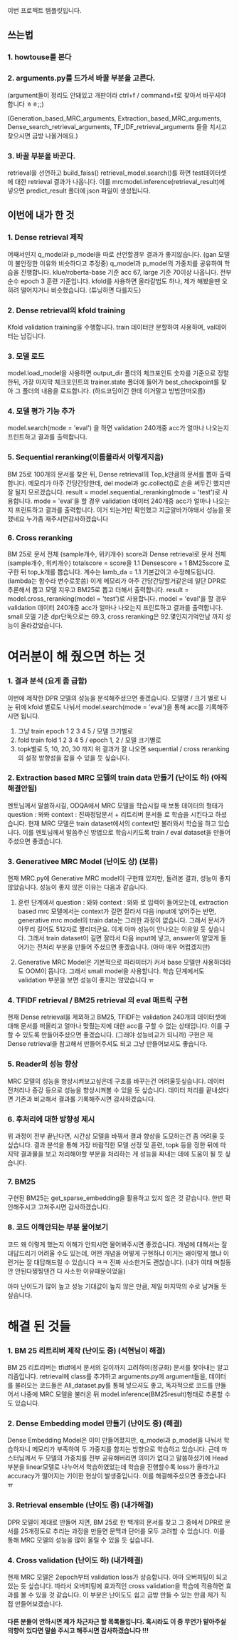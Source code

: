 이번 프로젝트 템플릿입니다.

## 쓰는법
### 1. howtouse를 본다
### 2. arguments.py를 드가서 바꿀 부분을 고른다. 
(argument들이 정리도 안돼있고 개판이라 ctrl+f / command+f로 찾아서 바꾸셔야합니다 ㅎㅎ;;)

(Generation_based_MRC_arguments, 
Extraction_based_MRC_arguments,
Dense_search_retrieval_arguments, 
TF_IDF_retrieval_arguments 들을 치시고 찾으시면 금방 나올거에요.)

### 3. 바꿀 부분을 바꾼다.

retrieval을 선언하고 build_faiss()
retrieval_model.search()를 하면 test데이터셋에 대한 retrieval 결과가 나옵니다.
이를 mrcmodel.inference(retrieval_result)에 넣으면 predict_result 폴더에 json 파일이 생성됩니다.


## 이번에 내가 한 것
### 1. Dense retrieval 제작
어째서인지 q_model과 p_model을 따로 선언할경우 결과가 좋지않습니다. (gan 모델이 불안정한 이유와 비슷하다고 추정중)
q_model과 p_model의 가중치를 공유하여 학습을 진행합니다.
klue/roberta-base 기준 acc 67, large 기준 70이상 나옵니다.
전부 순수 epoch 3 훈련 기준입니다.
kfold를 사용하면 올라갈법도 하나, 제가 해봤을땐 오히려 떨어지거나 비슷했습니다. (튜닝하면 다를지도)

### 2. Dense retrieval의 kfold training
Kfold validation training을 수행합니다.
train 데이터만 분할하여 사용하며, val데이터는 남깁니다.

### 3. 모델 로드
model.load_model을 사용하면 output_dir 폴더의 체크포인트 숫자를 기준으로 정렬한뒤, 가장 마지막 체크포인트의 trainer.state 폴더에 들어가 best_checkpoint를 찾아 그 폴더의 내용을 로드합니다.
(하드코딩이긴 한데 이거말고 방법안떠오름)

### 4. 모델 평가 기능 추가
model.search(mode = 'eval')
을 하면 validation 240개중 acc가 얼마나 나오는지 프린트하고 결과를 출력합니다.

### 5. Sequential reranking(이름몰라서 이렇게지음)
BM 25로 100개의 문서를 찾은 뒤, Dense retrieval의 Top_k만큼의 문서를 뽑아 출력합니다.
메모리가 아주 간당간당한데, del model과 gc.collect()로 손을 써두긴 했지만 잘 될지 모르겠습니다.
result = model.sequential_reranking(mode = 'test')로 사용합니다.
mode = 'eval'을 할 경우 validation 데이터 240개중 acc가 얼마나 나오는지 프린트하고 결과를 출력합니다. 
이거 되는거만 확인했고 지금알바가야돼서 성능을 못쟀네요 누가좀 재주시면감사하겠습니다


### 6. Cross reranking
BM 25로 문서 전체 (sample개수, 위키개수) score과 Dense retrieval로 문서 전체(sample개수, 위키개수) totalscore = score을 1.1 Densescore + 1 BM25score 로 구한 뒤 top_k개를 뽑습니다.
계수는 lamb_da = 1.1 기본값이고 수정해도됩니다. (lambda는 함수라 변수로못씀)
이게 메모리가 아주 간당간당할거같은데
일단 DPR로 추론해서 뽑고 모델 지우고 BM25로 뽑고 더해서 출력합니다.
result = model.cross_reranking(model = 'test')로 사용합니다.
model = 'eval'을 할 경우 validation 데이터 240개중 acc가 얼마나 나오는지 프린트하고 결과를 출력합니다.
small 모델 기준 dpr단독으로는 69.3, cross reranking은 92.몇인지기억안남 까지 성능이 올라갔었습니다.

# 여러분이 해 줬으면 하는 것
### 1. 결과 분석 (요게 좀 급함)
이번에 제작한 DPR 모델의 성능을 분석해주셨으면 좋겠습니다.
모델명 / 크기 별로 나눈 뒤에 kfold 별로도 나눠서 model.search(mode = 'eval')을 통해 acc를 기록해주시면 됩니다.
1. 그냥 train epoch 1 2 3 4 5 / 모델 크기별로
2. fold train fold 1 2 3 4 5 / epoch 1, 2 / 모델 크기별로
3. topk별로 5, 10, 20, 30 까지
위 결과가 잘 나오면 sequential / cross reranking의 설정 방향성을 잡을 수 있을 듯 싶습니다.

### 2. Extraction based MRC 모델의 train data 만들기 (난이도 하) (아직해결안됨)
멘토님께서 말씀하시길, ODQA에서 MRC 모델을 학습시킬 때 보통 데이터의 형태가 question : 뫄뫄 context : 진짜정답문서 + 리트리버 문서들 로 학습을 시킨다고 하셨습니다.
현재 MRC 모델은 train dataset에서의 context만 불러와서 학습을 하고 있습니다.
이를 멘토님께서 말씀주신 방법으로 학습시키도록 train / eval dataset을 만들어 주셨으면 좋겠습니다.

### 3. Generativee MRC Model (난이도 상) (보류)
현재 MRC.py에 Generative MRC model이 구현돼 있지만, 돌려본 결과, 성능이 좋지 않았습니다.
성능이 좋지 않은 이유는 다음과 같습니다.

1. 훈련 단계에서
question : 뫄뫄 context : 뫄뫄 로 입력이 들어오는데, extraction based mrc 모델에서는 context가 길면 잘라서 다음 input에 넣어주는 반면,
generative mrc model의 train data는 그러한 과정이 없습니다. 그래서 문서가 아무리 길어도 512자로 짤리더군요.
이게 아마 성능이 안나오는 이유일 듯 싶습니다.
그래서 train dataset이 길면 잘라서 다음 input에 넣고, answer이 알맞게 들어가는 전처리 부분을 만들어 주셨으면 좋겠습니다. (아마 매우 어렵겠지만)

2. Generative MRC Model은 기본적으로 파라미터가 커서 base 모델만 사용하더라도 OOM이 뜹니다.
그래서 small model을 사용할니다. 학습 단계에서도 validation 부분을 보면 성능이 좋지는 않았습니다 ㅠ

### 4. TFIDF retrieval / BM25 retrieval 의 eval 매트릭 구현
현재 Dense retrieval을 제외하고 BM25, TFIDF는 validation 240개의 데이터셋에 대해 문서를 떠올리고 얼마나 맞췄는지에 대한 acc를 구할 수 없는 상태입니다.
이를 구할 수 있도록 만들어주셨으면 좋겠습니다. (그래야 성능비교가 되니까)
구현은 제 Dense retrieval을 참고해서 만들어주셔도 되고 그냥 만들어보셔도 좋습니다.

### 5. Reader의 성능 향상
MRC 모델의 성능을 향상시켜보고싶은데 구조를 바꾸는건 어려울듯싶습니다.
데이터 전처리나 증강 등으로 성능을 향상시켜볼 수 있을 듯 싶습니다.
데이터 처리를 끝내셨다면 기존과 비교해서 결과롤 기록해주시면 감사하겠습니다.

### 6. 후처리에 대한 방향성 제시
위 과정이 전부 끝난다면, 시간상 모델을 바꿔서 결과 향상을 도모하는건 좀 어려울 듯 싶습니다.
결과 분석을 통해 가장 바람직한 모델 선정 및 훈련, topk 등을 정한 뒤에 마지막 결과물을 보고 처리해야할 부분을 처리하는 게 성능을 짜내는 데에 도움이 될 듯 싶습니다.

### 7. BM25
구현된 BM25는 get_sparse_embedding을 활용하고 있지 않은 것 같습니다.
한번 확인해주시고 고쳐주시면 감사하겠습니다.

### 8. 코드 이해안되는 부분 물어보기
코드 왜 이렇게 했는지 이해가 안되시면 물어봐주시면 좋겠습니다.
개념에 대해서는 잘 대답드리기 어려울 수도 있는데, 어떤 개념을 어떻게 구현하냐
이거는 왜이렇게 했냐 이런거는 잘 대답해드릴 수 있습니다 ㅋㅋ
진짜 사소한거도 괜찮습니다. (내가 여태 며칠동안 안된다찡찡댄건 다 사소한 이유때문이었음)


아마 난이도가 많이 높고 성능 기대값이 높지 않은 만큼, 제일 마지막의 수로 남겨둘 듯 싶습니다.
# 해결 된 것들
### 1. BM 25 리트리버 제작 (난이도 중) (석현님이 해결)
BM 25 리트리버는 tfidf에서 문서의 길이까지 고려하여(정규화) 문서를 찾아내는 알고리즘입니다.
retrieval에 class를 추가하고 arguments.py에 argument들을, 데이터를 불러오는 코드들은 All_dataset.py를 통해 넣으셔도 좋고,
독자적으로 코드를 만들어서 나중에 MRC 모델을 불러온 뒤 model.inference(BM25result)형태로 추론할 수도 있습니다.

### 2. Dense Embedding model 만들기 (난이도 중) (해결)
Dense Embedding Model은 이미 만들어졌지만, q_model과 p_model을 나눠서 학습하자니 메모리가 부족하여 두 가중치를 합치는 방향으로 학습하고 있습니다.
근데 마스터님께서 두 모델의 가중치를 전부 공유해버리면 의미가 없다고 말씀하셨기에 Head 부분을 linear모델로 나누어서 학습하였었는데
학습을 진행할수록 loss가 올라가고 accuracy가 떨어지는 기이한 현상이 발생중입니다.
이를 해결해주셨으면 좋겠습니다 ㅠ

### 3. Retrieval ensemble (난이도 중) (내가해결)
DPR 모델이 제대로 만들어 지면, BM 25로 한 백개의 문서를 찾고 그 중에서 DPR로 문서를 25개정도로 추리는 과정을 만들면 문맥과 단어를 모두 고려할 수 있습니다.
이를 통해 MRC 모델의 성능을 많이 올릴 수 있을 듯 싶습니다.


### 4. Cross validation (난이도 하) (내가해결)
현재 MRC 모델은 2epoch부터 validation loss가 상승합니다. 아마 오버피팅이 되고 있는 듯 싶습니다.
따라서 오버피팅에 효과적인 cross validation을 학습에 적용하면 효과를 볼 수 있을 것 같습니다.
이 부분은 난이도도 쉽고 금방 만들 수 있는 만큼 제가 직접 만들어보겠습니다.


#### 다른 분들이 안하시면 제가 차근차근 할 목록들입니다. 혹시라도 이 중 무언가 맡아주실 의향이 있다면 말씀 주시고 해주시면 감사하겠습니다 !!!
